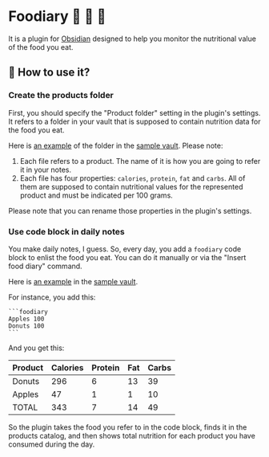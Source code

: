 # Foodiary 🍅 🍒 🍊

It is a plugin for [Obsidian](https://obsidian.md) designed to help you monitor the nutritional value of the food you eat.

## 🙂 How to use it?

### Create the products folder

First, you should specify the "Product folder" setting in the plugin's settings. It refers to a folder in your vault that is supposed to contain nutrition data for the food you eat.  

Here is [an example](sample/Products) of the folder in the [sample vault](sample). Please note:

1. Each file refers to a product. The name of it is how you are going to refer it in your notes.
3. Each file has four properties: `calories`, `protein`, `fat` and `carbs`. All of them are supposed to contain nutritional values for the represented product and must be indicated per 100 grams.

Please note that you can rename those properties in the plugin's settings.

### Use code block in daily notes

You make daily notes, I guess. So, every day, you add a `foodiary` code block to enlist the food you eat. You can do it manually or via the "Insert food diary" command.

Here is [an example](sample/Daily%20Notes) in the [sample vault](sample).

For instance, you add this:

````
```foodiary
Apples 100
Donuts 100
```
````

And you get this:

| Product | Calories | Protein | Fat | Carbs |
| ------- | -------- | ------- | --- | ----- |
| Donuts  | 296      | 6       | 13  | 39    |
| Apples  | 47       | 1       | 1   | 10    |
| TOTAL   | 343      | 7       | 14  | 49    |

So the plugin takes the food you refer to in the code block, finds it in the products catalog, and then shows total nutrition for each product you have consumed during the day.